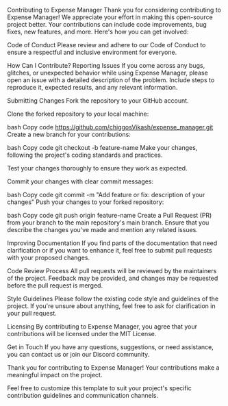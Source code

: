Contributing to Expense Manager
Thank you for considering contributing to Expense Manager! We appreciate your effort in making this open-source project better. Your contributions can include code improvements, bug fixes, new features, and more. Here's how you can get involved:

Code of Conduct
Please review and adhere to our Code of Conduct to ensure a respectful and inclusive environment for everyone.

How Can I Contribute?
Reporting Issues
If you come across any bugs, glitches, or unexpected behavior while using Expense Manager, please open an issue with a detailed description of the problem. Include steps to reproduce it, expected results, and any relevant information.

Submitting Changes
Fork the repository to your GitHub account.

Clone the forked repository to your local machine:

bash
Copy code
https://github.com/chiggosVikash/expense_manager.git
Create a new branch for your contributions:

bash
Copy code
git checkout -b feature-name
Make your changes, following the project's coding standards and practices.

Test your changes thoroughly to ensure they work as expected.

Commit your changes with clear commit messages:

bash
Copy code
git commit -m "Add feature or fix: description of your changes"
Push your changes to your forked repository:

bash
Copy code
git push origin feature-name
Create a Pull Request (PR) from your branch to the main repository's main branch. Ensure that you describe the changes you've made and mention any related issues.

Improving Documentation
If you find parts of the documentation that need clarification or if you want to enhance it, feel free to submit pull requests with your proposed changes.

Code Review Process
All pull requests will be reviewed by the maintainers of the project. Feedback may be provided, and changes may be requested before the pull request is merged.

Style Guidelines
Please follow the existing code style and guidelines of the project. If you're unsure about anything, feel free to ask for clarification in your pull request.

Licensing
By contributing to Expense Manager, you agree that your contributions will be licensed under the MIT License.

Get in Touch
If you have any questions, suggestions, or need assistance, you can contact us or join our Discord community.

Thank you for contributing to Expense Manager! Your contributions make a meaningful impact on the project.

Feel free to customize this template to suit your project's specific contribution guidelines and communication channels.




